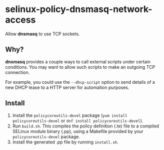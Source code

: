 # selinux-policy-dnsmasq-network-access
Allow **dnsmasq** to use TCP sockets.

## Why?
**dnsmasq** provides a couple ways to call external scripts under certain conditions. You may want to allow such scripts to make an outgoing TCP connection.

For example, you could use the `--dhcp-script` option to send details of a new DHCP lease to a HTTP server for automation purposes.

## Install
1. Install the `policycoreutils-devel` package (`yum install policycoreutils-devel` or `dnf install policycoreutils-devel`).
2. Run `build.sh`. This compiles the policy definition (.te) file to a compiled SELinux module binary (.pp), using a Makefile provided by your `policycoreutils-devel` package.
3. Install the generated .pp file by running `install.sh`.
